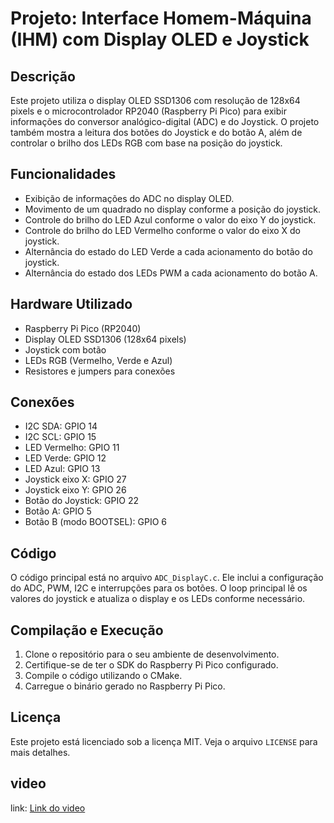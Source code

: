 # Projeto: Interface Homem-Máquina (IHM) com Display OLED e Joystick

## Descrição

Este projeto utiliza o display OLED SSD1306 com resolução de 128x64 pixels e o microcontrolador RP2040 (Raspberry Pi Pico) para exibir informações do conversor analógico-digital (ADC) e do Joystick. O projeto também mostra a leitura dos botões do Joystick e do botão A, além de controlar o brilho dos LEDs RGB com base na posição do joystick.

## Funcionalidades

- Exibição de informações do ADC no display OLED.
- Movimento de um quadrado no display conforme a posição do joystick.
- Controle do brilho do LED Azul conforme o valor do eixo Y do joystick.
- Controle do brilho do LED Vermelho conforme o valor do eixo X do joystick.
- Alternância do estado do LED Verde a cada acionamento do botão do joystick.
- Alternância do estado dos LEDs PWM a cada acionamento do botão A.

## Hardware Utilizado

- Raspberry Pi Pico (RP2040)
- Display OLED SSD1306 (128x64 pixels)
- Joystick com botão
- LEDs RGB (Vermelho, Verde e Azul)
- Resistores e jumpers para conexões

## Conexões

- I2C SDA: GPIO 14
- I2C SCL: GPIO 15
- LED Vermelho: GPIO 11
- LED Verde: GPIO 12
- LED Azul: GPIO 13
- Joystick eixo X: GPIO 27
- Joystick eixo Y: GPIO 26
- Botão do Joystick: GPIO 22
- Botão A: GPIO 5
- Botão B (modo BOOTSEL): GPIO 6

## Código

O código principal está no arquivo `ADC_DisplayC.c`. Ele inclui a configuração do ADC, PWM, I2C e interrupções para os botões. O loop principal lê os valores do joystick e atualiza o display e os LEDs conforme necessário.

## Compilação e Execução

1. Clone o repositório para o seu ambiente de desenvolvimento.
2. Certifique-se de ter o SDK do Raspberry Pi Pico configurado.
3. Compile o código utilizando o CMake.
4. Carregue o binário gerado no Raspberry Pi Pico.

## Licença

Este projeto está licenciado sob a licença MIT. Veja o arquivo `LICENSE` para mais detalhes.

## video

link: [Link do video](https://youtube.com/shorts/qqFqmbn6B7A?feature=share)

